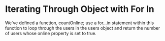 # Iterating Through Object with For In
We've defined a function, countOnline; use a for...in statement within this function to loop through the users in the users object and return the number of users whose online property is set to true.